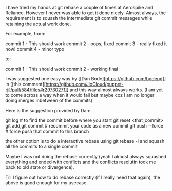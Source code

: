 I have tried my hands at git rebase a couple of times at Aerospike and Reliance. However I never was able to get it done nicely.
Almost always, the requirement is to squash the intermediate git commit messages while retaining the actual work done.

For example, from:

commit 1 - This should work
commit 2 - oops, fixed
commit 3 - really fixed it now!
commit 4 - minor typo

to:

commit 1 - This should work
commit 2 - working final

I was suggested one easy way by [[Dan Bode][https://github.com/bodepd]] in [[this comment][https://github.com/JioCloud/puppet-rjil/pull/584/files#r29730271]] and this way almost always works.
(I am yet to come across a way when it would fail but maybe coz I am no longer doing merges inbetween of the commits)

Here is the suggestion provided by Dan:

git log # to find the commit before where you start
git reset <that_commit>
git add,git commit # recommit your code as a new commit
git push --force # force push that commit to this branch

the other option is to do a interactive rebase using git rebase -i and squash all the commits to a single commit

Maybe I was not doing the rebase correctly (yeah I almost always squashed everything and ended with conflicts and the conflicts resolutin took me back to old state or divergence).

Till I figure out how to do rebase correctly (if I really need that again), the above is good enough for my usecase.
